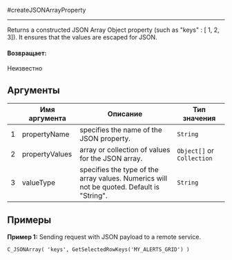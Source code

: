 #createJSONArrayProperty

---

Returns a constructed JSON Array Object property (such as "keys" : [ 1, 2, 3]).
It ensures that the values are escaped for JSON.

#### Возвращает:

Неизвестно

## Аргументы

|  | Имя аргумента | Описание | Тип значения |
| --- | --- | --- | --- |
| 1 | propertyName | specifies the name of the JSON property. | `String` |
| 2 | propertyValues | array or collection of values for the JSON array. | `Object[]` or `Collection` |
| 3 | valueType | specifies the type of the array values. Numerics will not be quoted. Default is "String". | `String` |

## Примеры

**Пример 1:** Sending request with JSON payload to a remote service.
```
C_JSONArray( 'keys', GetSelectedRowKeys('MY_ALERTS_GRID') )
```

